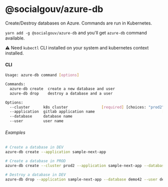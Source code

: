 # @socialgouv/azure-db

Create/Destroy databases on Azure. Commands are run in Kubernetes.

`yarn add -g @socialgouv/azure-db` and you'll get `azure-db` command available.

:warning: Need `kubectl` CLI installed on your system and kubernetes context installed.

#### CLI

```sh
Usage: azure-db command [options]

Commands:
  azure-db create  create a new database and user
  azure-db drop    destroy a database and a user

Options:
  --cluster      k8s cluster               [required] [choices: "prod2", "dev2"]
  --application  gitlab application name                              [required]
  --database     database name
  --user         user name

```

###### Examples

```sh
# Create a database in DEV
azure-db create --application sample-next-app

# Create a database in PROD
azure-db create --cluster prod2 --application sample-next-app --database demo42 --user demo42

# Destroy a database in DEV
azure-db drop --application sample-next-app --database demo42 --user demo42
```
